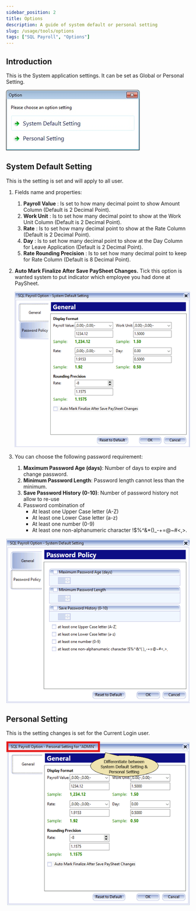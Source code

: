 ```yaml
---
sidebar_position: 2
title: Options
description: A guide of system default or personal setting
slug: /usage/tools/options
tags: ["SQL Payroll", "Options"]
---
```


## Introduction

This is the System application settings. It can be set as Global or Personal Setting.

![options-intro](../../../static/img/usage/tools/options/options-intro.jpg)

## System Default Setting

This is the setting is set and will apply to all user.

1. Fields name and properties:

    1. **Payroll Value** : Is set to how many decimal point to show Amount Column (Default is 2 Decimal Point).
    2. **Work Unit** : Is to set how many decimal point to show at the Work Unit Column (Default is 2 Decimal Point).
    3. **Rate** : Is to set how many decimal point to show at the Rate Column (Default is 2 Decimal Point).
    4. **Day** : Is to set how many decimal point to show at the Day Column for Leave Application (Default is 2 Decimal Point).
    5. **Rate Rounding Precision** : Is to set how many decimal point to keep for Rate Column (Default is 8 Decimal Point).

2. **Auto Mark Finalize After Save PaySheet Changes.** Tick this option is wanted system to put indicator which employee you had done at PaySheet.

    ![system-general-setting](../../../static/img/usage/tools/options/system-general-setting.png)

3. You can choose the following password requirement:

    1. **Maximum Password Age (days)**: Number of days to expire and change password.
    2. **Minimum Password Length**: Password length cannot less than the minimum.
    3. **Save Password History (0-10)**: Number of password history not allow to re-use
    4. Password combination of
        - At least one Upper Case letter (A-Z)
        - At least one Lower Case letter (a-z)
        - At least one number (0-9)
        - At least one non-alphanumeric character \!\$\%\^\&\*\(\)_\-\+\=\@\~\#\<\,\>\.

![system-password-policy](../../../static/img/usage/tools/options/system-password-policy.png)

## Personal Setting

This is the setting changes is set for the Current Login user.

![personal-general-setting](../../../static/img/usage/tools/options/personal-general-setting.png)
